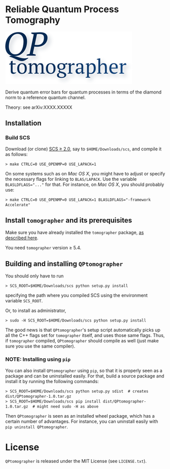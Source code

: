 # Reliable Quantum Process Tomography

![QPtomographer](QPtomographer.svg)

Derive quantum error bars for quantum processes in terms of the diamond norm to
a reference quantum channel.

Theory: see arXiv:XXXX.XXXXX


## Installation

### Build SCS

Download (or clone) [SCS ≥ 2.0](https://github.com/cvxgrp/scs), say to
`$HOME/Downloads/scs`, and compile it as follows:

    > make CTRLC=0 USE_OPENMP=0 USE_LAPACK=1

On some systems such as on *Mac OS X*, you might have to adjust or specify the
necessary flags for linking to `BLAS/LAPACK`.  Use the variable
`BLASLDFLAGS="..."` for that.  For instance, on *Mac OS X*, you should probably
use:

    > make CTRLC=0 USE_OPENMP=0 USE_LAPACK=1 BLASLDFLAGS="-framework Accelerate"
    

## Install `tomographer` and its prerequisites

Make sure you have already installed the `tomographer` package, [as described
here][tomographer_py_inst].

You need `tomographer` version ≥ 5.4.

[tomographer_py_inst]: https://tomographer.github.io/tomographer/get-started/#python-version


## Building and installing `QPtomographer`

You should only have to run

    > SCS_ROOT=$HOME/Downloads/scs python setup.py install

specifying the path where you compiled SCS using the environment variable
`SCS_ROOT`.

Or, to install as administrator,

    > sudo -H SCS_ROOT=$HOME/Downloads/scs python setup.py install

The good news is that `QPtomographer`'s setup script automatically picks up all
the C++ flags set for `tomographer` itself, and uses those same flags. Thus, if
`tomographer` compiled, `QPtomographer` should compile as well (just make sure
you use the same compiler).

### NOTE: Installing using `pip`
You can also install `QPtomographer` using `pip`, so that it is properly seen as a
package and can be uninstalled easily.  For that, build a source package and
install it by running the following commands:

    > SCS_ROOT=$HOME/Downloads/scs python setup.py sdist  # creates dist/QPtomographer-1.0.tar.gz
    > SCS_ROOT=$HOME/Downloads/scs pip install dist/QPtomographer-1.0.tar.gz  # might need sudo -H as above

Then `QPtomographer` is seen as an installed wheel package, which has a certain
number of advantages.  For instance, you can uninstall easily with `pip
uninstall QPtomographer`.


# License

`QPtomographer` is released under the MIT License (see `LICENSE.txt`).
